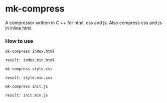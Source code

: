 # mk-compress

A compressor written in C ++ for html, css and js.
Also compress css and js in inline html.


### How to use

```
mk-compress index.html

result: index.min.html
```

```
mk-compress style.css

result: style.min.css
```

```
mk-compress init.js

result: init.min.js
```
